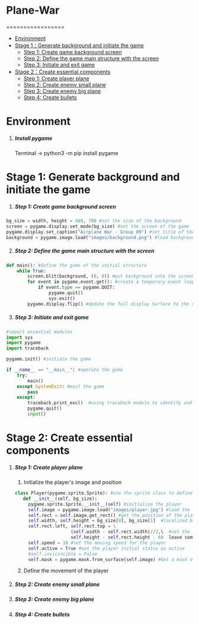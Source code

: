 # Plane-War
=================

   * [Environment](#environment)<br>
   * [Stage 1：Generate background and initiate the game](#Stage-1-Generate-background-and-initiate-the-game)<br>
     * [Step 1: Create game background screen](#Step-1-create-game-background-screen)<br>
     * [Step 2: Define the game main structure with the screen](#Step-2-Define-the-game-main-structure-with-the-screen)<br>
     * [Step 3: Initiate and exit game](#Step-3-initiate-and-exit-game)<br>
   * [Stage 2：Create essential components](#Stage-2-Create-essential-components)<br>
     * [Step 1: Create player plane](#Step-1-create-player-plane)<br>
     * [Step 2: Create enemy small plane](#Step-2-create-enemy-small-plane)<br>
     * [Step 3: Create enemy big plane](#Step-3-create-enemy-big-plane)<br>
     * [Step 4: Create bullets](#Step-4-create-bullets)<br>



# Environment

1. ##### Install pygame
    Terminal -> python3 -m pip install pygame

# Stage 1: Generate background and initiate the game

1. ##### Step 1: Create game background screen

```python
bg_size = width, height = 480, 700 #set the size of the background
screen = pygame.display.set_mode(bg_size) #set the screen of the game
pygame.display.set_caption("Airplane War - Group 09") #set title of the game screen
background = pygame.image.load("images/background.png") #load background picture
```

2. ##### Step 2: Define the game main structure with the screen

```python
def main(): #define the game of the initial structure
    while True:
        screen.blit(background, (0, 0)) #put background into the screen at the origin (0,0)-top left position
        for event in pygame.event.get(): #create a temporary event loop
            if event.type == pygame.QUIT:
                pygame.quit()
                sys.exit()
        pygame.display.flip() #Update the full display Surface to the screen
```

3. ##### Step 3: Initiate and exit game 

```python
#import essential modules
import sys
import pygame
import traceback

pygame.init() #initiate the game

if __name__ == "__main__": #operate the game
    try:
        main()
    except SystemExit: #exit the game
        pass
    except:
        traceback.print_exc()  #using traceback module to identify and record errors if any
        pygame.quit()
        input()
```

# Stage 2: Create essential components

1. ##### Step 1: Create player plane
   1) Initialize the player's image and position
   ```python
   class Player(pygame.sprite.Sprite): #use the sprite class to define the 'player' class
      def __init__(self, bg_size): 
        pygame.sprite.Sprite.__init__(self) #initialize the player
        self.image = pygame.image.load("images/player.jpg") #load the image as the player's image
        self.rect = self.image.get_rect() #get the position of the player
        self.width, self.height = bg_size[0], bg_size[1]  #localized background image size
        self.rect.left, self.rect.top = \
                        (self.width - self.rect.width)//2,\  #set the initial position of the player in the middle
                        self.height - self.rect.height - 60  leave some space in the bottom
        self.speed = 10 #set the moving speed for the player
        self.active = True #set the player initial status as active
        #self.invicincible = False 
        self.mask = pygame.mask.from_surface(self.image) #Get a mask of the aircraft image for more accurate collision detection
   ```
   2) Define the movement of the player

2. ##### Step 2: Create enemy small plane


3. ##### Step 3: Create enemy big plane


4. ##### Step 4: Create bullets
